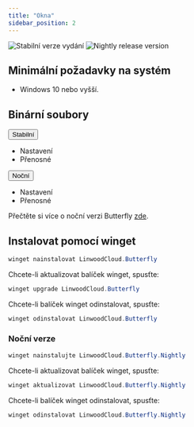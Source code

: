 ```yaml
---
title: "Okna"
sidebar_position: 2
---
```


![Stabilní verze vydání](https://img.shields.io/badge/dynamic/yaml?color=c4840d&label=Stable&query=%24.version&url=https%3A%2F%2Fraw.githubusercontent.com%2FLinwoodDev%2Fbutterfly%2Fstable%2Fapp%2Fpubspec.yaml&style=for-the-badge) ![Nightly release version](https://img.shields.io/badge/dynamic/yaml?color=f7d28c&label=Nightly&query=%24.version&url=https%3A%2F%2Fraw.githubusercontent.com%2FLinwoodDev%2Fbutterfly%2Fnightly%2Fapp%2Fpubspec.yaml&style=for-the-badge)

## Minimální požadavky na systém

* Windows 10 nebo vyšší.

## Binární soubory

<div className="row margin-bottom--lg padding--sm">
<div className="dropdown dropdown--hoverable margin--sm">
  <button className="button button--outline button--info button--lg">Stabilní</button>
  <ul className="dropdown__menu">
    <li>
      <DownloadButton after="/downloads/post-windows" className="dropdown__link" href="https://github.com/LinwoodDev/butterfly/releases/download/stable/linwood-butterfly-windows-setup.exe">
        Nastavení
      </DownloadButton>
    </li>
    <li>
      <DownloadButton after="/downloads/post-windows" className="dropdown__link" href="https://github.com/LinwoodDev/butterfly/releases/download/stable/linwood-butterfly-windows.zip">
        Přenosné
      </DownloadButton>
    </li>
  </ul>
</div>
<div className="dropdown dropdown--hoverable margin--sm">
  <button className="button button--outline button--danger button--lg">Noční</button>
  <ul className="dropdown__menu">
    <li>
      <DownloadButton after="/downloads/post-windows" className="dropdown__link" href="https://github.com/LinwoodDev/butterfly/releases/download/nightly/linwood-butterfly-windows-setup.exe">
        Nastavení
      </DownloadButton>
    </li>
    <li>
      <DownloadButton after="/downloads/post-windows" className="dropdown__link" href="https://github.com/LinwoodDev/butterfly/releases/download/nightly/linwood-butterfly-windows.zip">
        Přenosné
      </DownloadButton>
    </li>
  </ul>
</div>
</div>

Přečtěte si více o noční verzi Butterfly [zde](/nightly).

## Instalovat pomocí winget

```powershell
winget nainstalovat LinwoodCloud.Butterfly
```

Chcete-li aktualizovat balíček winget, spusťte:

```powershell
winget upgrade LinwoodCloud.Butterfly
```

Chcete-li balíček winget odinstalovat, spusťte:

```powershell
winget odinstalovat LinwoodCloud.Butterfly
```

### Noční verze

```powershell
winget nainstalujte LinwoodCloud.Butterfly.Nightly
```

Chcete-li aktualizovat balíček winget, spusťte:

```powershell
winget aktualizovat LinwoodCloud.Butterfly.Nightly
```

Chcete-li balíček winget odinstalovat, spusťte:

```powershell
winget odinstalovat LinwoodCloud.Butterfly.Nightly
```
